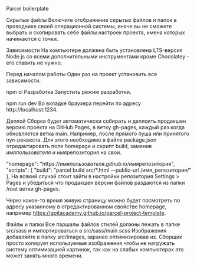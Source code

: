 Parcel boilerplate

Скрытые файлы Включите отображение скрытых файлов и папок в проводнике своей операционной системы,
иначе вы не сможете выбрать и скопировать себе файлы настроек проекта, имена которых начинаются с
точки.

Зависимости На компьютере должена быть установлена LTS-версия Node.js со всеми дополнительными
инструментами кроме Chocolatey - его ставить не нужно.

Перед началом работы Один раз на проект установить все зависимости.

npm ci Разработка Запустить режим разработки.

npm run dev Во вкладке браузера перейти по адресу http://localhost:1234.

Деплой Сборка будет автоматически собирать и деплоить продакшен версию проекта на GitHub Pages, в
ветку gh-pages, каждый раз когда обновляется ветка main. Например, после прямого пуша или принятого
пул-реквеста. Для этого необходимо в файле package.json отредактировать поле homepage и скрипт
build, заменив имя*пользователя и имя*репозитория на свои.

"homepage": "https://имя*пользователя.github.io/имя*репозитория", "scripts": { "build": "parcel
build src/\*.html --public-url /имя_репозитория/" }, На всякий случай стоит зайти в настройки
репозитория Settings > Pages и убедиться что продакшен версии файлов раздаются из папки /root ветки
gh-pages.

Через какое-то время живую страницу можно будет посмотреть по адресу указанному в отредактированном
свойстве homepage, например https://goitacademy.github.io/parcel-project-template.

Файлы и папки Все паршалы файлов стилей должны лежать в папке src/sass и импортироваться в
src/sass/main.scss Изображения добавляйте в папку src/images, заранее оптимизировав их. Сборщик
просто копирует используемые изображения чтобы не нагружать систему оптимизацией картинок, так как
на слабых компьютерах это может занять много времени.
